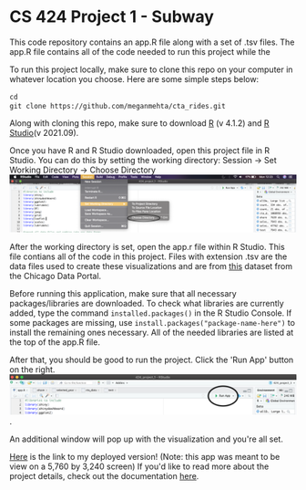 # CS 424 Project 1 - Subway

This code repository contains an app.R file along with a set of .tsv files. The app.R file contains all of the code needed to run this project while the 

To run this project locally, make sure to clone this repo on your computer in whatever location you choose. Here are some simple steps below: 

```
cd 
git clone https://github.com/meganmehta/cta_rides.git
```
Along with cloning this repo, make sure to download [R](https://www.r-project.org/ ) (v 4.1.2) and [R Studio](https://www.rstudio.com/products/rstudio/download/ )(v 2021.09).

Once you have R and R Studio downloaded, open this project file in R Studio. You can do this by setting the working directory: Session -> Set Working Directory -> Choose Directory
![Session -> Set Working Directory -> Choose Directory](https://github.com/meganmehta/cta_rides/blob/main/documentation1.jpg)

After the working directory is set, open the app.r file within R Studio. This file contians all of the code in this project. 
Files with extension .tsv are the data files used to create these visualizations and are from [this](https://data.cityofchicago.org/Transportation/CTA-Ridership-L-Station-Entries-Daily-Totals/5neh-572f) dataset from the Chicago Data Portal. 

Before running this application, make sure that all necessary packages/libraries are downloaded. To check what libraries are currently added, type the command
`installed.packages()` in the R Studio Console. If some packages are missing, use `install.packages("package-name-here")` to install the remaining ones necessary. 
All of the needed libraries are listed at the top of the app.R file. 

After that, you should be good to run the project. Click the 'Run App' button on the right. 
![](https://github.com/meganmehta/cta_rides/blob/main/documentation2.jpg). 

An additional window will pop up with the visualization and you're all set. 

[Here](https://meganmehta.shinyapps.io/424_project_1/) is the link to my deployed version! (Note: this app was meant to be view on a 5,760 by 3,240 screen) If you'd like to read more about the project details, check out
the documentation [here](https://mmehta25.people.uic.edu/project1.html).
